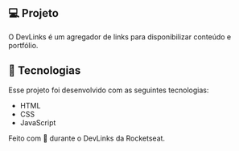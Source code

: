 ## 💻 Projeto

O DevLinks é um agregador de links para disponibilizar conteúdo e portfólio.

## 🚀 Tecnologias

Esse projeto foi desenvolvido com as seguintes tecnologias:

- HTML
- CSS
- JavaScript

Feito com 💜 durante o DevLinks da Rocketseat.
